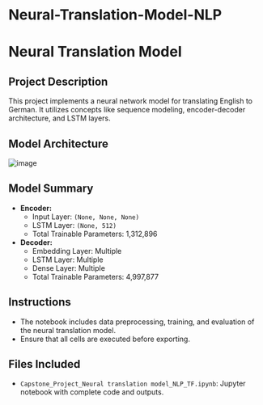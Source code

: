 # Neural-Translation-Model-NLP

# Neural Translation Model

## Project Description
This project implements a neural network model for translating English to German. It utilizes concepts like sequence modeling, encoder-decoder architecture, and LSTM layers.

## Model Architecture

![image](https://github.com/user-attachments/assets/bc5a537f-097f-45c3-9cd8-4b4b835d2e38)

## Model Summary
- **Encoder:**
  - Input Layer: `(None, None, None)`
  - LSTM Layer: `(None, 512)`
  - Total Trainable Parameters: 1,312,896
- **Decoder:**
  - Embedding Layer: Multiple
  - LSTM Layer: Multiple
  - Dense Layer: Multiple
  - Total Trainable Parameters: 4,997,877

## Instructions
- The notebook includes data preprocessing, training, and evaluation of the neural translation model.
- Ensure that all cells are executed before exporting.

## Files Included
- `Capstone_Project_Neural translation model_NLP_TF.ipynb`: Jupyter notebook with complete code and outputs.



